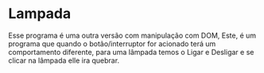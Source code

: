 # Lampada
Esse programa é uma outra versão com manipulação com DOM, Este, é um programa que quando o botão/interruptor for acionado terá um comportamento diferente, para uma lâmpada temos o Ligar e Desligar e se clicar na lâmpada elle ira quebrar.
